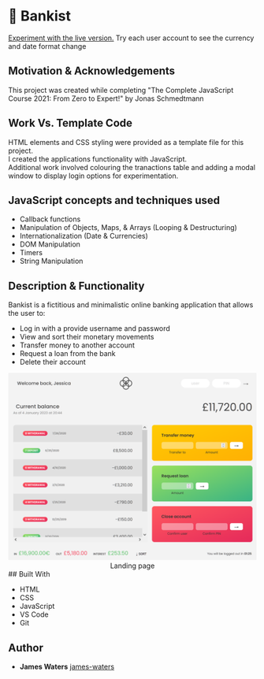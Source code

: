 # 💸 Bankist

[Experiment with the live version.](https://waters1993.github.io/javascript-bankist/) Try each user account to see the currency and date format change

## Motivation & Acknowledgements

This project was created while completing "The Complete JavaScript Course 2021: From Zero to Expert!" by Jonas Schmedtmann

## Work Vs. Template Code

HTML elements and CSS styling were provided as a template file for this project.<br>
I created the applications functionality with JavaScript.<br>
Additional work involved colouring the tranactions table and adding a modal window to display login options for experimentation.

## JavaScript concepts and techniques used

- Callback functions<br>
- Manipulation of Objects, Maps, & Arrays (Looping & Destructuring)<br>
- Internationalization (Date & Currencies)<br>
- DOM Manipulation<br>
- Timers<br>
- String Manipulation<br>

## Description & Functionality

Bankist is a fictitious and minimalistic online banking application that allows the user to:

- Log in with a provide username and password
- View and sort their monetary movements
- Transfer money to another account
- Request a loan from the bank
- Delete their account

<img src="./images/login.PNG" alt="landingPage" width="800"/>
<div align="center">Landing page</div>
## Built With

- HTML
- CSS
- JavaScript
- VS Code
- Git

## Author

- **James Waters**
  [james-waters](https://www.james-waters.com/)
